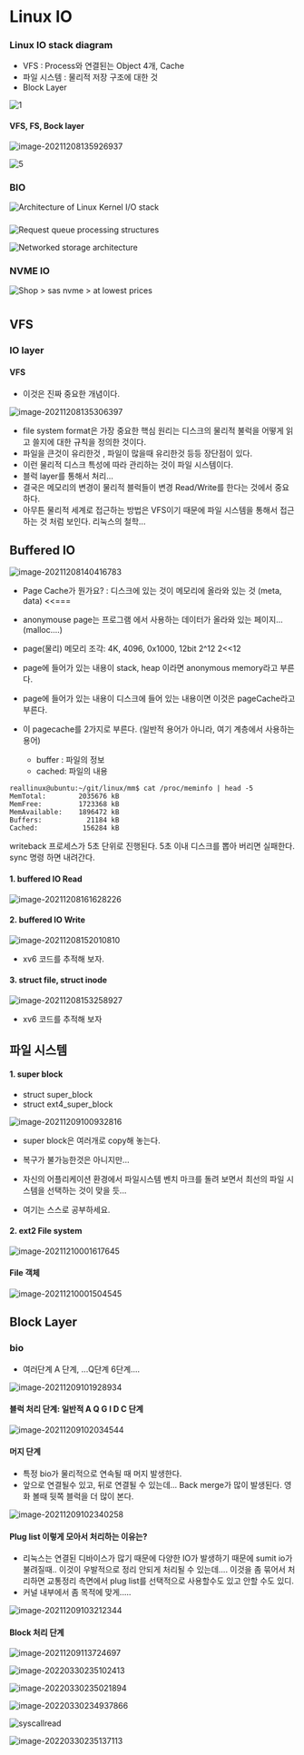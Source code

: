 # Linux IO

### Linux IO stack diagram

* VFS : Process와 연결된는 Object 4개, Cache
* 파일 시스템 : 물리적 저장 구조에 대한 것
* Block Layer 

![1](img/linux-io-stack-diagram_v1.0.png)



####  VFS, FS, Bock layer

![image-20211208135926937](img/image-20211208135926937.png)







![5](img/scalelinuxperformance-130224171331-phpapp01-dragged.png)





### BIO

![Architecture of Linux Kernel I/O stack](img/Architecture-of-Linux-Kernel-I-O-stack.png)



### 







![Request queue processing structures](img/Request-queue-processing-structures.png)















![Networked storage architecture](img/Networked-storage-architecture.png)





### NVME IO

![Shop > sas nvme > at lowest prices](img/post_05ce_image1.png)





# 

## VFS

### IO layer

#### VFS

* 이것은 진짜 중요한 개념이다. 

![image-20211208135306397](img/image-20211208135306397.png)



* file system format은 가장 중요한 핵심 원리는 디스크의 물리적 불럭을 어떻게 읽고 쓸지에 대한 규칙을 정의한 것이다.
* 파일을 큰것이 유리한것 , 파일이 많을때 유리한것 등등 장단점이 있다.
* 이런 물리적 디스크 특성에 따라 관리하는 것이 파일 시스템이다.
* 블럭 layer를 통해서 처리...
* 결국은 메모리의 변경이 물리적 블럭들이 변경 Read/Write를 한다는 것에서 중요하다.
* 아무튼 물리적 세계로 접근하는 방법은 VFS이기 때문에 파일 시스템을 통해서 접근하는 것 처럼 보인다. 리눅스의 철학...



## Buffered IO

![image-20211208140416783](img/image-20211208140416783.png)





* Page Cache가 뭔가요? : 디스크에 있는 것이 메모리에 올라와 있는 것 (meta, data) <<=== 
* anonymouse page는 프로그램 에서 사용하는 데이터가 올라와 있는 페이지... (malloc....)

* page(물리) 메모리 조각: 4K, 4096, 0x1000, 12bit  2^12   2<<12
* page에 들어가 있는 내용이 stack, heap 이라면 anonymous memory라고 부른다.
* page에 들어가 있는 내용이 디스크에 들어 있는 내용이면 이것은 pageCache라고 부른다.
* 이 pagecache를 2가지로 부른다. (일반적 용어가 아니라, 여기 계층에서  사용하는 용어)
  * buffer : 파일의 정보
  * cached:  파일의 내용

```
reallinux@ubuntu:~/git/linux/mm$ cat /proc/meminfo | head -5
MemTotal:        2035676 kB
MemFree:         1723368 kB
MemAvailable:    1896472 kB
Buffers:           21184 kB
Cached:           156284 kB
```



writeback 프로세스가 5초 단위로 진행된다.  5초 이내 디스크를 뽑아 버리면 실패한다. sync 명령 하면 내려간다.



#### 1. buffered IO Read



![image-20211208161628226](img/image-20211208161628226.png)















#### 2. buffered IO Write



![image-20211208152010810](img/image-20211208152010810.png)

* xv6 코드를 추적해 보자.



#### 3. struct file, struct inode

![image-20211208153258927](img/image-20211208153258927.png)

* xv6 코드를 추적해 보자









## 파일 시스템 

#### 1. super block

* struct super_block
* struct ext4_super_block

![image-20211209100932816](img/image-20211209100932816.png)



* super block은 여러개로 copy해 놓는다. 
* 복구가 불가능한것은 아니지만...
* 자신의 어플리케이션 환경에서 파일시스템 벤치 마크를 돌려 보면서 최선의 파일 시스템을 선택하는 것이 맞을 듯...

* 여기는 스스로 공부하세요.



#### 2. ext2 File system

![image-20211210001617645](img/image-20211210001617645.png)









#### File 객체

![image-20211210001504545](img/image-20211210001504545.png)





## Block Layer

### bio

* 여러단계 A 단계, ...Q단계  6단계....



![image-20211209101928934](img/image-20211209101928934.png)



#### 블럭 처리 단계: 일반적 A Q G I D C 단계



![image-20211209102034544](img/image-20211209102034544.png)



#### 머지 단계 

* 특정  bio가 물리적으로 연속될 때 머지 발생한다. 
* 앞으로 연결될수 있고, 뒤로 연결될 수 있는데... Back merge가 많이 발생된다. 영화 볼때 뒷쪽 블럭을 더 많이 본다. 

![image-20211209102340258](img/image-20211209102340258.png)





#### Plug list 이렇게 모아서 처리하는 이유는?

* 리눅스는 연결된 디바이스가 많기 때문에 다양한 IO가 발생하기 때문에 sumit io가 불려질때.. 이것이 우발적으로 정리 안되게 처리될  수 있는데.... 이것을 좀 묶어서 처리하면 교통정리 측면에서 plug list를 선택적으로 사용할수도 있고 안할 수도 있디.
* 커널 내부에서  좀 목적에 맞게.....

![image-20211209103212344](img/image-20211209103212344.png)







#### Block 처리 단계

![image-20211209113724697](img/image-20211209113724697.png)











![image-20220330235102413](C:\Users\jhyunlee\AppData\Roaming\Typora\typora-user-images\image-20220330235102413.png)







![image-20220330235021894](img/image-20220330235021894.png)









![image-20220330234937866](img/image-20220330234937866.png)





![syscallread](img/syscallread.png)







![image-20220330235137113](img/image-20220330235137113.png)